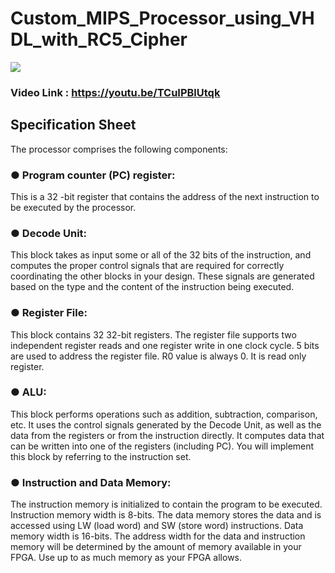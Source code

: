 # Custom_MIPS_Processor_using_VHDL_with_RC5_Cipher
![](https://github.com/akhilwadhwa22/Custom_MIPS_based_Processor_using_VHDL_with_RC5_Cipher/blob/master/Processor.png)


### Video Link : https://youtu.be/TCuIPBlUtqk

## Specification Sheet
The processor comprises the following components:

 ### ● Program counter (PC) register: 
This is a 32 -bit register that contains the address of the next instruction to be executed by the processor.

### ● Decode Unit: 
This block takes as input some or all of the 32 bits of the instruction, and computes the proper control signals that are required for correctly coordinating the other blocks in your design. These signals are generated based on the type and the content of the instruction being executed.

### ● Register File:
This block contains 32 32-bit registers. The register file supports two independent register reads and one register write in one clock cycle. 5 bits are used to address the register file. R0 value is always 0. It is read only register.

### ● ALU:
This block performs operations such as addition, subtraction, comparison, etc. It uses the control signals generated by the Decode Unit, as well as the data from the registers or from the instruction directly. It computes data that can be written into one of the registers (including PC). You will implement this block by referring to the instruction set.

### ● Instruction and Data Memory: 
The instruction memory is initialized to contain the program to be executed. Instruction memory width is 8-bits. The data memory stores the data and is accessed using LW (load word) and SW (store word) instructions. Data memory width is 16-bits. The address width for the data and instruction memory will be determined by the amount of memory available in your FPGA. Use up to as much memory as your FPGA allows.

